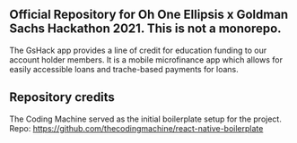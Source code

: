 ## Official Repository for Oh One Ellipsis x Goldman Sachs Hackathon 2021. This is not a monorepo.

The GsHack app provides a line of credit for education funding to our account holder members. It is a mobile microfinance app which allows for easily accessible loans and trache-based payments for loans.

## Repository credits

The Coding Machine served as the initial boilerplate setup for the project. Repo: https://github.com/thecodingmachine/react-native-boilerplate
